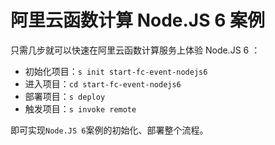 # 阿里云函数计算 Node.JS 6 案例

只需几步就可以快速在阿里云函数计算服务上体验 Node.JS 6 ：

- 初始化项目：`s init start-fc-event-nodejs6`
- 进入项目：`cd start-fc-event-nodejs6`
- 部署项目：`s deploy`
- 触发项目：`s invoke remote`

即可实现`Node.JS 6`案例的初始化、部署整个流程。
